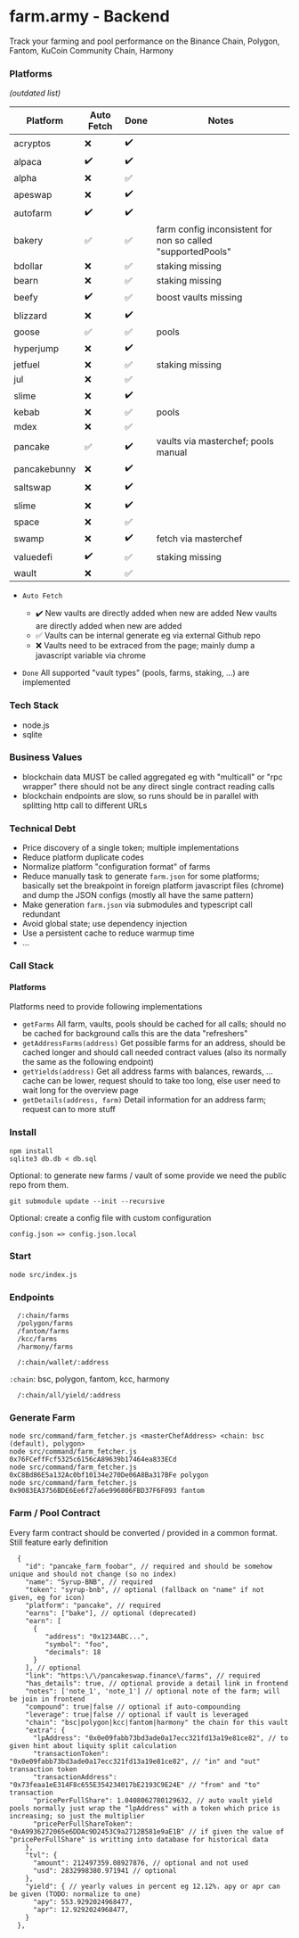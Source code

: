 # farm.army - Backend #

Track your farming and pool performance on the Binance Chain, Polygon, Fantom, KuCoin Community Chain, Harmony

### Platforms ###

_(outdated list)_

| Platform  | Auto Fetch | Done | Notes |  
|---|---|---|---|  
| acryptos  | :x:  | :heavy_check_mark:  |  |  
| alpaca | :heavy_check_mark:  | :heavy_check_mark:  |   | 
| alpha | :x:  | :white_check_mark:  |   | 
| apeswap | :x: | :heavy_check_mark:  |  |
| autofarm | :heavy_check_mark:  | :heavy_check_mark:  |   |
| bakery | :white_check_mark: | :white_check_mark:  | farm config inconsistent for non so called "supportedPools"  |  
| bdollar | :x:  |  :white_check_mark: | staking missing  |  
| bearn | :x:  |  :white_check_mark: | staking missing  |  
| beefy | :heavy_check_mark:  | :white_check_mark: | boost vaults missing  |  
| blizzard | :x: | :heavy_check_mark:  |  |
| goose | :white_check_mark:  | :white_check_mark: | pools  |  
| hyperjump | :x: |  :heavy_check_mark: | |  
| jetfuel | :x:  | :white_check_mark:  |  staking missing  |  
| jul | :x:  | :white_check_mark:  |   |
| slime | :x: | :heavy_check_mark:  |  |
| kebab | :x:  | :white_check_mark:  |  pools |
| mdex | :x:  | :white_check_mark:  |   |  
| pancake | :white_check_mark: | :heavy_check_mark: | vaults via masterchef; pools manual  |  
| pancakebunny | :x: | :heavy_check_mark:  |   |  
| saltswap | :x: | :heavy_check_mark:  |  |
| slime | :x: | :heavy_check_mark:  |  |
| space | :x:  | :white_check_mark:  |   |
| swamp | :x: | :heavy_check_mark:  | fetch via masterchef |
| valuedefi | :heavy_check_mark: | :white_check_mark:  | staking missing |
| wault | :x:  | :white_check_mark:  |   | 

 - `Auto Fetch`
   - :heavy_check_mark: New vaults are directly added when new are added New vaults are directly added when new are added
   - :white_check_mark: Vaults can be internal generate eg via external Github repo
   - :x: Vaults need to be extraced from the page; mainly dump a javascript variable via chrome
     
 - `Done` All supported "vault types" (pools, farms, staking, ...) are implemented

### Tech Stack ###

 - node.js
 - sqlite

### Business Values ###

 - blockchain data MUST be called aggregated eg with "multicall" or "rpc wrapper" there should not be any direct single contract reading calls
 - blockchain endpoints are slow, so runs should be in parallel with splitting http call to different URLs

### Technical Debt ###

 - Price discovery of a single token; multiple implementations
 - Reduce platform duplicate codes
 - Normalize platform "configuration format" of farms
 - Reduce manually task to generate `farm.json` for some platforms; basically set the breakpoint in foreign platform javascript files (chrome) and dump the JSON configs (mostly all have the same pattern)
 - Make generation `farm.json` via submodules and typescript call redundant
 - Avoid global state; use dependency injection
 - Use a persistent cache to reduce warmup time
 - ...

### Call Stack ###

#### Platforms ####

Platforms need to provide following implementations

 - `getFarms` All farm, vaults, pools should be cached for all calls; should no be cached for background calls this are the data "refreshers"
 - `getAddressFarms(address)` Get possible farms for an address, should be cached longer and should call needed contract values (also its normally the same as the following endpoint)
 - `getYields(address)` Get all address farms with balances, rewards, ... cache can be lower, request should to take too long, else user need to wait long for the overview page
 - `getDetails(address, farm)` Detail information for an address farm; request can to more stuff

### Install ###

```
npm install
sqlite3 db.db < db.sql
```

Optional: to generate new farms / vault of some provide we need the public repo from them.

```
git submodule update --init --recursive
```

Optional: create a config file with custom configuration

```
config.json => config.json.local
```

### Start ###

```
node src/index.js
```

### Endpoints ###

```
  /:chain/farms
  /polygon/farms
  /fantom/farms
  /kcc/farms
  /harmony/farms
```

```
  /:chain/wallet/:address
```

`:chain`: bsc, polygon, fantom, kcc, harmony

```
  /:chain/all/yield/:address
```

### Generate Farm ###


```
node src/command/farm_fetcher.js <masterChefAddress> <chain: bsc (default), polygon>
node src/command/farm_fetcher.js 0x76FCeffFcf5325c6156cA89639b17464ea833ECd
node src/command/farm_fetcher.js 0xC8Bd86E5a132Ac0bf10134e270De06A8Ba317BFe polygon
node src/command/farm_fetcher.js 0x9083EA3756BDE6Ee6f27a6e996806FBD37F6F093 fantom
```

### Farm / Pool Contract ###

Every farm contract should be converted / provided in a common format. Still feature early definition

```
  {
    "id": "pancake_farm_foobar", // required and should be somehow unique and should not change (so no index) 
    "name": "Syrup-BNB", // required
    "token": "syrup-bnb", // optional (fallback on "name" if not given, eg for icon)
    "platform": "pancake", // required
    "earns": ["bake"], // optional (deprecated)
    "earn": [
      {
         "address": "0x1234ABC...",
         "symbol": "foo",
         "decimals": 18
      }
    ], // optional
    "link": "https:\/\/pancakeswap.finance\/farms", // required
    "has_details": true, // optional provide a detail link in frontend
    "notes": ['note_1', 'note_1'] // optional note of the farm; will be join in frontend
    "compound": true|false // optional if auto-compounding
    "leverage": true|false // optional if vault is leveraged
    "chain": "bsc|polygon|kcc|fantom|harmony" the chain for this vault
    "extra": {
      "lpAddress": "0x0e09fabb73bd3ade0a17ecc321fd13a19e81ce82", // to given hint about liquity split calculation
      "transactionToken": "0x0e09fabb73bd3ade0a17ecc321fd13a19e81ce82", // "in" and "out" transaction token
      "transactionAddress": "0x73feaa1eE314F8c655E354234017bE2193C9E24E" // "from" and "to" transaction
      "pricePerFullShare": 1.0408062780129632, // auto vault yield pools normally just wrap the "lpAddress" with a token which price is increasing; so just the multiplier
      "pricePerFullShareToken": "0xA9936272065e6DDAc9D2453C9a2712B581e9aE1B" // if given the value of "pricePerFullShare" is writting into database for historical data 
    },
    "tvl": {
      "amount": 212497359.08927876, // optional and not used
      "usd": 2832998380.971941 // optional
    },
    "yield": { // yearly values in percent eg 12.12%. apy or apr can be given (TODO: normalize to one)
      "apy": 553.9292024968477,
      "apr": 12.9292024968477,
    }
  },
```

